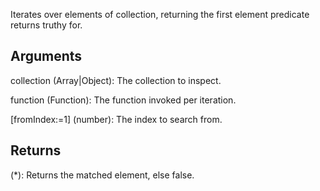 Iterates over elements of collection, returning the first element predicate returns truthy for.


## Arguments
collection (Array|Object): The collection to inspect.

function (Function): The function invoked per iteration.

[fromIndex:=1] (number): The index to search from.


## Returns
(*): Returns the matched element, else false.
